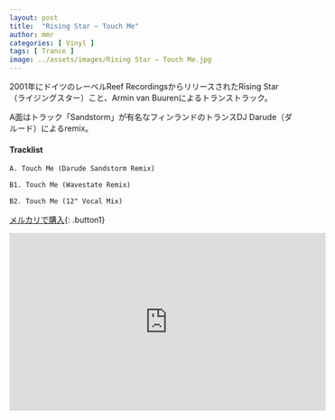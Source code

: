 ```yaml
---
layout: post
title:  "Rising Star – Touch Me"
author: mmr
categories: [ Vinyl ]
tags: [ Trance ]
image: ../assets/images/Rising Star – Touch Me.jpg
---
```


2001年にドイツのレーベルReef RecordingsからリリースされたRising Star（ライジングスター）こと、Armin van Buurenによるトランストラック。

A面はトラック「Sandstorm」が有名なフィンランドのトランスDJ Darude（ダルード）によるremix。

#### Tracklist
```md
A. Touch Me (Darude Sandstorm Remix)

B1. Touch Me (Wavestate Remix)

B2. Touch Me (12" Vocal Mix)
```

[メルカリで購入](https://jp.mercari.com/item/m98006616824?afid=6142608987){: .button1}

<iframe width="560" height="315" src="https://www.youtube.com/embed/rNnbKF-rklA?si=992BgvGl_Yu75NUh" title="YouTube video player" frameborder="0" allow="accelerometer; autoplay; clipboard-write; encrypted-media; gyroscope; picture-in-picture; web-share" referrerpolicy="strict-origin-when-cross-origin" allowfullscreen></iframe>
